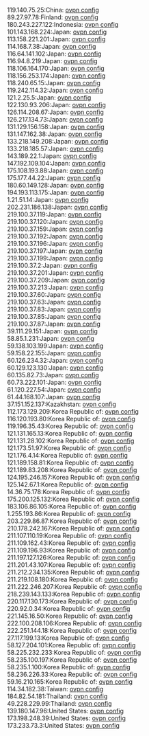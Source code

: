 119.140.75.25:China: [ovpn config](vpn/119_140_75_25.ovpn)  
89.27.97.78:Finland: [ovpn config](vpn/89_27_97_78.ovpn)  
180.243.227.122:Indonesia: [ovpn config](vpn/180_243_227_122.ovpn)  
101.143.168.224:Japan: [ovpn config](vpn/101_143_168_224.ovpn)  
113.158.221.201:Japan: [ovpn config](vpn/113_158_221_201.ovpn)  
114.168.7.38:Japan: [ovpn config](vpn/114_168_7_38.ovpn)  
116.64.141.102:Japan: [ovpn config](vpn/116_64_141_102.ovpn)  
116.94.8.219:Japan: [ovpn config](vpn/116_94_8_219.ovpn)  
118.106.164.170:Japan: [ovpn config](vpn/118_106_164_170.ovpn)  
118.156.253.174:Japan: [ovpn config](vpn/118_156_253_174.ovpn)  
118.240.65.15:Japan: [ovpn config](vpn/118_240_65_15.ovpn)  
119.242.114.32:Japan: [ovpn config](vpn/119_242_114_32.ovpn)  
121.2.25.5:Japan: [ovpn config](vpn/121_2_25_5.ovpn)  
122.130.93.206:Japan: [ovpn config](vpn/122_130_93_206.ovpn)  
126.114.208.67:Japan: [ovpn config](vpn/126_114_208_67.ovpn)  
126.217.134.73:Japan: [ovpn config](vpn/126_217_134_73.ovpn)  
131.129.156.158:Japan: [ovpn config](vpn/131_129_156_158.ovpn)  
131.147.162.38:Japan: [ovpn config](vpn/131_147_162_38.ovpn)  
133.218.149.208:Japan: [ovpn config](vpn/133_218_149_208.ovpn)  
133.218.185.57:Japan: [ovpn config](vpn/133_218_185_57.ovpn)  
143.189.22.1:Japan: [ovpn config](vpn/143_189_22_1.ovpn)  
147.192.109.104:Japan: [ovpn config](vpn/147_192_109_104.ovpn)  
175.108.193.88:Japan: [ovpn config](vpn/175_108_193_88.ovpn)  
175.177.44.22:Japan: [ovpn config](vpn/175_177_44_22.ovpn)  
180.60.149.128:Japan: [ovpn config](vpn/180_60_149_128.ovpn)  
194.193.113.175:Japan: [ovpn config](vpn/194_193_113_175.ovpn)  
1.21.51.14:Japan: [ovpn config](vpn/1_21_51_14.ovpn)  
202.231.186.138:Japan: [ovpn config](vpn/202_231_186_138.ovpn)  
219.100.37.119:Japan: [ovpn config](vpn/219_100_37_119.ovpn)  
219.100.37.120:Japan: [ovpn config](vpn/219_100_37_120.ovpn)  
219.100.37.159:Japan: [ovpn config](vpn/219_100_37_159.ovpn)  
219.100.37.192:Japan: [ovpn config](vpn/219_100_37_192.ovpn)  
219.100.37.196:Japan: [ovpn config](vpn/219_100_37_196.ovpn)  
219.100.37.197:Japan: [ovpn config](vpn/219_100_37_197.ovpn)  
219.100.37.199:Japan: [ovpn config](vpn/219_100_37_199.ovpn)  
219.100.37.2:Japan: [ovpn config](vpn/219_100_37_2.ovpn)  
219.100.37.201:Japan: [ovpn config](vpn/219_100_37_201.ovpn)  
219.100.37.209:Japan: [ovpn config](vpn/219_100_37_209.ovpn)  
219.100.37.213:Japan: [ovpn config](vpn/219_100_37_213.ovpn)  
219.100.37.60:Japan: [ovpn config](vpn/219_100_37_60.ovpn)  
219.100.37.63:Japan: [ovpn config](vpn/219_100_37_63.ovpn)  
219.100.37.83:Japan: [ovpn config](vpn/219_100_37_83.ovpn)  
219.100.37.85:Japan: [ovpn config](vpn/219_100_37_85.ovpn)  
219.100.37.87:Japan: [ovpn config](vpn/219_100_37_87.ovpn)  
39.111.29.151:Japan: [ovpn config](vpn/39_111_29_151.ovpn)  
58.85.1.231:Japan: [ovpn config](vpn/58_85_1_231.ovpn)  
59.138.103.199:Japan: [ovpn config](vpn/59_138_103_199.ovpn)  
59.158.22.155:Japan: [ovpn config](vpn/59_158_22_155.ovpn)  
60.126.234.32:Japan: [ovpn config](vpn/60_126_234_32.ovpn)  
60.129.123.130:Japan: [ovpn config](vpn/60_129_123_130.ovpn)  
60.135.82.73:Japan: [ovpn config](vpn/60_135_82_73.ovpn)  
60.73.222.101:Japan: [ovpn config](vpn/60_73_222_101.ovpn)  
61.120.227.54:Japan: [ovpn config](vpn/61_120_227_54.ovpn)  
61.44.168.107:Japan: [ovpn config](vpn/61_44_168_107.ovpn)  
37.151.152.137:Kazakhstan: [ovpn config](vpn/37_151_152_137.ovpn)  
112.173.129.209:Korea Republic of: [ovpn config](vpn/112_173_129_209.ovpn)  
116.120.193.80:Korea Republic of: [ovpn config](vpn/116_120_193_80.ovpn)  
119.196.35.43:Korea Republic of: [ovpn config](vpn/119_196_35_43.ovpn)  
121.131.165.13:Korea Republic of: [ovpn config](vpn/121_131_165_13.ovpn)  
121.131.28.102:Korea Republic of: [ovpn config](vpn/121_131_28_102.ovpn)  
121.173.51.97:Korea Republic of: [ovpn config](vpn/121_173_51_97.ovpn)  
121.176.4.14:Korea Republic of: [ovpn config](vpn/121_176_4_14.ovpn)  
121.189.158.81:Korea Republic of: [ovpn config](vpn/121_189_158_81.ovpn)  
121.189.83.208:Korea Republic of: [ovpn config](vpn/121_189_83_208.ovpn)  
124.195.246.157:Korea Republic of: [ovpn config](vpn/124_195_246_157.ovpn)  
125.142.67.1:Korea Republic of: [ovpn config](vpn/125_142_67_1.ovpn)  
14.36.75.178:Korea Republic of: [ovpn config](vpn/14_36_75_178.ovpn)  
175.200.125.132:Korea Republic of: [ovpn config](vpn/175_200_125_132.ovpn)  
183.106.86.105:Korea Republic of: [ovpn config](vpn/183_106_86_105.ovpn)  
1.255.193.86:Korea Republic of: [ovpn config](vpn/1_255_193_86.ovpn)  
203.229.86.87:Korea Republic of: [ovpn config](vpn/203_229_86_87.ovpn)  
210.178.242.167:Korea Republic of: [ovpn config](vpn/210_178_242_167.ovpn)  
211.107.110.19:Korea Republic of: [ovpn config](vpn/211_107_110_19.ovpn)  
211.109.162.43:Korea Republic of: [ovpn config](vpn/211_109_162_43.ovpn)  
211.109.196.93:Korea Republic of: [ovpn config](vpn/211_109_196_93.ovpn)  
211.197.127.126:Korea Republic of: [ovpn config](vpn/211_197_127_126.ovpn)  
211.201.43.107:Korea Republic of: [ovpn config](vpn/211_201_43_107.ovpn)  
211.212.234.135:Korea Republic of: [ovpn config](vpn/211_212_234_135.ovpn)  
211.219.108.180:Korea Republic of: [ovpn config](vpn/211_219_108_180.ovpn)  
211.222.246.207:Korea Republic of: [ovpn config](vpn/211_222_246_207.ovpn)  
218.239.143.133:Korea Republic of: [ovpn config](vpn/218_239_143_133.ovpn)  
220.117.130.173:Korea Republic of: [ovpn config](vpn/220_117_130_173.ovpn)  
220.92.0.34:Korea Republic of: [ovpn config](vpn/220_92_0_34.ovpn)  
221.145.16.50:Korea Republic of: [ovpn config](vpn/221_145_16_50.ovpn)  
222.100.208.106:Korea Republic of: [ovpn config](vpn/222_100_208_106.ovpn)  
222.251.144.18:Korea Republic of: [ovpn config](vpn/222_251_144_18.ovpn)  
27.117.199.13:Korea Republic of: [ovpn config](vpn/27_117_199_13.ovpn)  
58.127.204.101:Korea Republic of: [ovpn config](vpn/58_127_204_101.ovpn)  
58.225.232.233:Korea Republic of: [ovpn config](vpn/58_225_232_233.ovpn)  
58.235.100.197:Korea Republic of: [ovpn config](vpn/58_235_100_197.ovpn)  
58.235.1.100:Korea Republic of: [ovpn config](vpn/58_235_1_100.ovpn)  
58.236.226.33:Korea Republic of: [ovpn config](vpn/58_236_226_33.ovpn)  
59.16.210.165:Korea Republic of: [ovpn config](vpn/59_16_210_165.ovpn)  
114.34.182.38:Taiwan: [ovpn config](vpn/114_34_182_38.ovpn)  
184.82.54.181:Thailand: [ovpn config](vpn/184_82_54_181.ovpn)  
49.228.229.99:Thailand: [ovpn config](vpn/49_228_229_99.ovpn)  
139.180.147.96:United States: [ovpn config](vpn/139_180_147_96.ovpn)  
173.198.248.39:United States: [ovpn config](vpn/173_198_248_39.ovpn)  
173.233.73.3:United States: [ovpn config](vpn/173_233_73_3.ovpn)  
